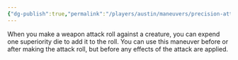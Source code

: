 ```yaml
---
{"dg-publish":true,"permalink":"/players/austin/maneuvers/precision-attack/"}
---
```


When you make a weapon attack roll against a creature, you can expend one superiority die to add it to the roll. You can use this maneuver before or after making the attack roll, but before any effects of the attack are applied.